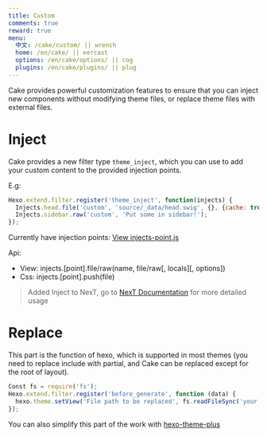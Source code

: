 ```yaml
---
title: Custom
comments: true
reward: true
menu:
  中文: /cake/custom/ || wrench
  home: /en/cake/ || eercast
  options: /en/cake/options/ || cog 
  plugins: /en/cake/plugins/ || plug 
---
```


Cake provides powerful customization features to ensure that you can inject new components without modifying theme files, or replace theme files with external files.

# Inject

Cake provides a new filter type `theme_inject`, which you can use to add your custom content to the provided injection points.

E.g:

```js
Hexo.extend.filter.register('theme_inject', function(injects) {
  Injects.head.file('custom', 'source/_data/head.swig', {}, {cache: true});
  Injects.sidebar.raw('custom', 'Put some in sidebar!');
});
```

Currently have injection points: [View injects-point.js](https://github.com/jiangtj/hexo-theme-cake/blob/master/scripts/injects-point.js)

Api:

- View: injects.[point].file/raw(name, file/raw[, locals][, options])
- Css: injects.[point].push(file)

> Added Inject to NexT, go to [NexT Documentation](https://theme-next.org/docs/advanced-settings#Injects) for more detailed usage

# Replace

This part is the function of hexo, which is supported in most themes (you need to replace include with partial, and Cake can be replaced except for the root of layout).

```js
Const fs = require('fs');
Hexo.extend.filter.register('before_generate', function (data) {
  hexo.theme.setView('File path to be replaced', fs.readFileSync('your custom file').toString());
});
```

You can also simplify this part of the work with [hexo-theme-plus](https://github.com/JiangTJ/hexo-theme-plus)
